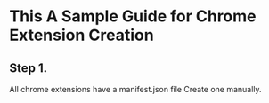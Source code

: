 # This A Sample Guide for Chrome Extension Creation

## Step 1.
All chrome extensions have a manifest.json file
Create one manually.
